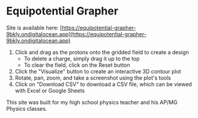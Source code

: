 # Equipotential Grapher

Site is available here: [https://equipotential-grapher-9bkly.ondigitalocean.app](https://equipotential-grapher-9bkly.ondigitalocean.app)

1. Click and drag as the protons onto the gridded field to create a design
    - To delete a charge, simply drag it up to the top
    - To clear the field, click on the Reset button
2. Click the "Visualize" button to create an interactive 3D contour plot
3. Rotate, pan, zoom, and take a screenshot using the plot's tools
4. Click on "Download CSV" to download a CSV file, which can be viewed with Excel or Google Sheets

This site was built for my high school physics teacher and his AP/MG Physics classes.
